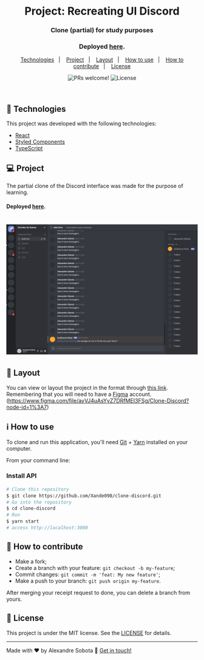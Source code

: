 <h1 align="center">
    Project: Recreating UI Discord
    <h3 align="center">Clone (partial) for study purposes</h3>
    <h3 align="center">Deployed <a href="https://clone-discord098.netlify.app/">here</a>.</h3>
</h1>

<p align="center">
  <a href="#-technologies">Technologies</a>&nbsp;&nbsp;&nbsp;|&nbsp;&nbsp;&nbsp;
  <a href="#-project">Project</a>&nbsp;&nbsp;&nbsp;|&nbsp;&nbsp;&nbsp;
  <a href="#-layout">Layout</a>&nbsp;&nbsp;&nbsp;|&nbsp;&nbsp;&nbsp;
  <a href="#information_source-how-to-use">How to use</a>&nbsp;&nbsp;&nbsp;|&nbsp;&nbsp;&nbsp;
  <a href="#-how-to-contribute">How to contribute</a>&nbsp;&nbsp;&nbsp;|&nbsp;&nbsp;&nbsp;
  <a href="#memo-license">License</a>
</p>

<p align="center">
 <img src="https://img.shields.io/static/v1?label=PRs&message=welcome&color=7159c1&labelColor=000000" alt="PRs welcome!" />

  <img alt="License" src="https://img.shields.io/static/v1?label=license&message=MIT&color=7159c1&labelColor=000000">
</p>

<br>

## 🚀 Technologies

This project was developed with the following technologies:

- [React](https://reactjs.org)
- [Styled Components](https://github.com/styled-components/vscode-styled-components)
- [TypeScript](https://www.typescriptlang.org/)

## 💻 Project

The partial clone of the Discord interface was made for the purpose of learning.
<h4>Deployed <a href="https://clone-discord098.netlify.app/">here</a>.</h4>

<h1 align="center">
    <img alt="Clone-discord" title="Clone-discord" src="src/assets/clone-discord.svg" width="620px" />
</h1>

## 🔖 Layout

You can view or layout the project in the format through [this link](https://www.figma.com/file/ayVJ4uAsYvZ7DRfMEI3FSg/Clone-Discord?node-id=0%3A1). Remembering that you will need to have a [Figma](http://figma.com/) account. (https://www.figma.com/file/ayVJ4uAsYvZ7DRfMEI3FSg/Clone-Discord?node-id=1%3A7)

## :information_source: How to use

To clone and run this application, you'll need [Git](https://git-scm.com) + [Yarn](https://classic.yarnpkg.com/en/docs/install/#windows-stable) installed on your computer.

From your command line:

### Install API 
```bash
# Clone this repository
$ git clone https://github.com/Xande098/clone-discord.git
# Go into the repository
$ cd clone-discord
# Run
$ yarn start
# access http://localhost:3000
```

## 🤔 How to contribute

-  Make a fork;
-  Create a branch with your feature: `git checkout -b my-feature`;
-  Commit changes: `git commit -m 'feat: My new feature'`;
-  Make a push to your branch: `git push origin my-feature`.

After merging your receipt request to done, you can delete a branch from yours.

## :memo: License

This project is under the MIT license. See the [LICENSE](LICENSE.md) for details.

---

Made with ♥ by Alexandre Sobota :wave: [Get in touch!](https://www.linkedin.com/in/alexandre-sobota-95839ba2)
